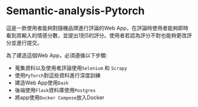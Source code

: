 # Semantic-analysis-Pytorch

這是一款使用者能夠對隨機品牌進行評論的Web App，在評論時使用者能夠即時看到其輸入的情感分數，並提出1到5的評分。使用者若認為評分不對也能夠更改評分並進行提交。

為了建造這個Web App，必須遵循以下步驟:
- 蒐集資料以及使用者評論使用`Selenium` 和 `Scrapy`
- 使用`PyTorch`對這些資料進行深度訓練
- 建造Web App使用`Dash`
- 後端使用`Flask`資料庫使用`Postgres`
- 將app使用`Docker Compose`放入Docker
